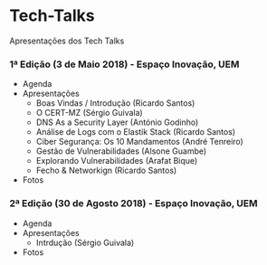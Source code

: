 # Tech-Talks
Apresentações dos Tech Talks


### 1ª Edição (3 de Maio 2018) - Espaço Inovação, UEM

* Agenda
* Apresentações
  * Boas Vindas / Introdução (Ricardo Santos)
  * O CERT-MZ (Sérgio Guivala)
  * DNS As a Security Layer (António Godinho)
  * Análise de Logs com o Elastik Stack (Ricardo Santos)
  * Ciber Segurança: Os 10 Mandamentos (André Tenreiro)
  * Gestão de Vulnerabilidades (Alsone Guambe)
  * Explorando Vulnerabilidades (Arafat Bique)
  * Fecho & Networkign (Ricardo Santos)
* Fotos

### 2ª Edição (30 de Agosto 2018) - Espaço Inovação, UEM

* Agenda
* Apresentações
  * Intrdução (Sérgio Guivala)
* Fotos

